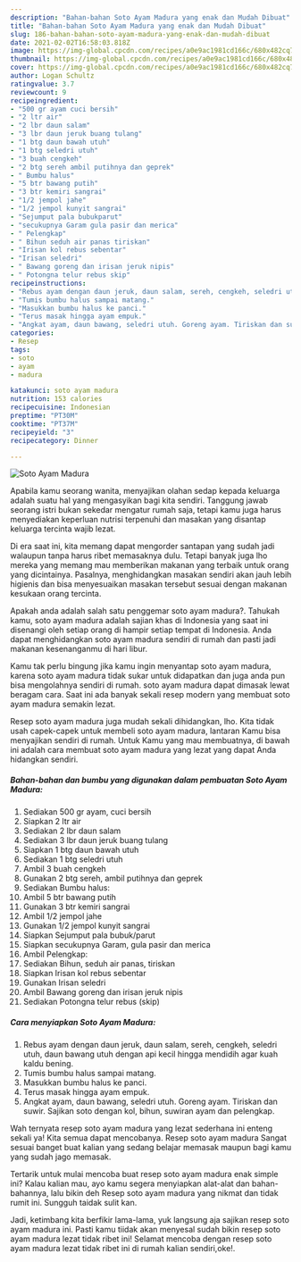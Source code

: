 ```yaml
---
description: "Bahan-bahan Soto Ayam Madura yang enak dan Mudah Dibuat"
title: "Bahan-bahan Soto Ayam Madura yang enak dan Mudah Dibuat"
slug: 186-bahan-bahan-soto-ayam-madura-yang-enak-dan-mudah-dibuat
date: 2021-02-02T16:58:03.818Z
image: https://img-global.cpcdn.com/recipes/a0e9ac1981cd166c/680x482cq70/soto-ayam-madura-foto-resep-utama.jpg
thumbnail: https://img-global.cpcdn.com/recipes/a0e9ac1981cd166c/680x482cq70/soto-ayam-madura-foto-resep-utama.jpg
cover: https://img-global.cpcdn.com/recipes/a0e9ac1981cd166c/680x482cq70/soto-ayam-madura-foto-resep-utama.jpg
author: Logan Schultz
ratingvalue: 3.7
reviewcount: 9
recipeingredient:
- "500 gr ayam cuci bersih"
- "2 ltr air"
- "2 lbr daun salam"
- "3 lbr daun jeruk buang tulang"
- "1 btg daun bawah utuh"
- "1 btg seledri utuh"
- "3 buah cengkeh"
- "2 btg sereh ambil putihnya dan geprek"
- " Bumbu halus"
- "5 btr bawang putih"
- "3 btr kemiri sangrai"
- "1/2 jempol jahe"
- "1/2 jempol kunyit sangrai"
- "Sejumput pala bubukparut"
- "secukupnya Garam gula pasir dan merica"
- " Pelengkap"
- " Bihun seduh air panas tiriskan"
- "Irisan kol rebus sebentar"
- "Irisan seledri"
- " Bawang goreng dan irisan jeruk nipis"
- " Potongna telur rebus skip"
recipeinstructions:
- "Rebus ayam dengan daun jeruk, daun salam, sereh, cengkeh, seledri utuh, daun bawang utuh dengan api kecil hingga mendidih agar kuah kaldu bening."
- "Tumis bumbu halus sampai matang."
- "Masukkan bumbu halus ke panci."
- "Terus masak hingga ayam empuk."
- "Angkat ayam, daun bawang, seledri utuh. Goreng ayam. Tiriskan dan suwir. Sajikan soto dengan kol, bihun, suwiran ayam dan pelengkap."
categories:
- Resep
tags:
- soto
- ayam
- madura

katakunci: soto ayam madura 
nutrition: 153 calories
recipecuisine: Indonesian
preptime: "PT30M"
cooktime: "PT37M"
recipeyield: "3"
recipecategory: Dinner

---
```



![Soto Ayam Madura](https://img-global.cpcdn.com/recipes/a0e9ac1981cd166c/680x482cq70/soto-ayam-madura-foto-resep-utama.jpg)

Apabila kamu seorang wanita, menyajikan olahan sedap kepada keluarga adalah suatu hal yang mengasyikan bagi kita sendiri. Tanggung jawab seorang istri bukan sekedar mengatur rumah saja, tetapi kamu juga harus menyediakan keperluan nutrisi terpenuhi dan masakan yang disantap keluarga tercinta wajib lezat.

Di era  saat ini, kita memang dapat mengorder santapan yang sudah jadi walaupun tanpa harus ribet memasaknya dulu. Tetapi banyak juga lho mereka yang memang mau memberikan makanan yang terbaik untuk orang yang dicintainya. Pasalnya, menghidangkan masakan sendiri akan jauh lebih higienis dan bisa menyesuaikan masakan tersebut sesuai dengan makanan kesukaan orang tercinta. 



Apakah anda adalah salah satu penggemar soto ayam madura?. Tahukah kamu, soto ayam madura adalah sajian khas di Indonesia yang saat ini disenangi oleh setiap orang di hampir setiap tempat di Indonesia. Anda dapat menghidangkan soto ayam madura sendiri di rumah dan pasti jadi makanan kesenanganmu di hari libur.

Kamu tak perlu bingung jika kamu ingin menyantap soto ayam madura, karena soto ayam madura tidak sukar untuk didapatkan dan juga anda pun bisa mengolahnya sendiri di rumah. soto ayam madura dapat dimasak lewat beragam cara. Saat ini ada banyak sekali resep modern yang membuat soto ayam madura semakin lezat.

Resep soto ayam madura juga mudah sekali dihidangkan, lho. Kita tidak usah capek-capek untuk membeli soto ayam madura, lantaran Kamu bisa menyajikan sendiri di rumah. Untuk Kamu yang mau membuatnya, di bawah ini adalah cara membuat soto ayam madura yang lezat yang dapat Anda hidangkan sendiri.

<!--inarticleads1-->

##### Bahan-bahan dan bumbu yang digunakan dalam pembuatan Soto Ayam Madura:

1. Sediakan 500 gr ayam, cuci bersih
1. Siapkan 2 ltr air
1. Sediakan 2 lbr daun salam
1. Sediakan 3 lbr daun jeruk buang tulang
1. Siapkan 1 btg daun bawah utuh
1. Sediakan 1 btg seledri utuh
1. Ambil 3 buah cengkeh
1. Gunakan 2 btg sereh, ambil putihnya dan geprek
1. Sediakan  Bumbu halus:
1. Ambil 5 btr bawang putih
1. Gunakan 3 btr kemiri sangrai
1. Ambil 1/2 jempol jahe
1. Gunakan 1/2 jempol kunyit sangrai
1. Siapkan Sejumput pala bubuk/parut
1. Siapkan secukupnya Garam, gula pasir dan merica
1. Ambil  Pelengkap:
1. Sediakan  Bihun, seduh air panas, tiriskan
1. Siapkan Irisan kol rebus sebentar
1. Gunakan Irisan seledri
1. Ambil  Bawang goreng dan irisan jeruk nipis
1. Sediakan  Potongna telur rebus (skip)




<!--inarticleads2-->

##### Cara menyiapkan Soto Ayam Madura:

1. Rebus ayam dengan daun jeruk, daun salam, sereh, cengkeh, seledri utuh, daun bawang utuh dengan api kecil hingga mendidih agar kuah kaldu bening.
1. Tumis bumbu halus sampai matang.
1. Masukkan bumbu halus ke panci.
1. Terus masak hingga ayam empuk.
1. Angkat ayam, daun bawang, seledri utuh. Goreng ayam. Tiriskan dan suwir. Sajikan soto dengan kol, bihun, suwiran ayam dan pelengkap.




Wah ternyata resep soto ayam madura yang lezat sederhana ini enteng sekali ya! Kita semua dapat mencobanya. Resep soto ayam madura Sangat sesuai banget buat kalian yang sedang belajar memasak maupun bagi kamu yang sudah jago memasak.

Tertarik untuk mulai mencoba buat resep soto ayam madura enak simple ini? Kalau kalian mau, ayo kamu segera menyiapkan alat-alat dan bahan-bahannya, lalu bikin deh Resep soto ayam madura yang nikmat dan tidak rumit ini. Sungguh taidak sulit kan. 

Jadi, ketimbang kita berfikir lama-lama, yuk langsung aja sajikan resep soto ayam madura ini. Pasti kamu tiidak akan menyesal sudah bikin resep soto ayam madura lezat tidak ribet ini! Selamat mencoba dengan resep soto ayam madura lezat tidak ribet ini di rumah kalian sendiri,oke!.

